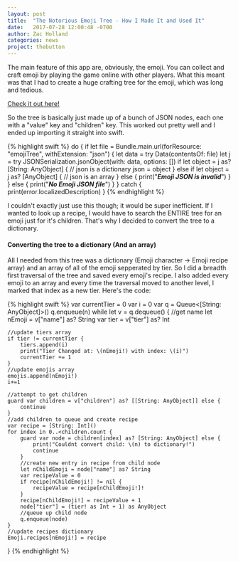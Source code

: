 ```yaml
---
layout: post
title:  "The Notorious Emoji Tree - How I Made It and Used It"
date:   2017-07-28 12:00:48 -0700
author: Zac Holland
categories: news
project: thebutton
---
```


The main feature of this app are, obviously, the emoji. You can collect and craft emoji by playing the game online with other players. What this meant was that I had to create a huge crafting tree for the emoji, which was long and tedious.  
  
[Check it out here!](/emojitree.html)  

So the tree is basically just made up of a bunch of JSON nodes, each one with a "value" key and "children" key. This worked out pretty well and I ended up importing it straight into swift.

{% highlight swift %}
do {
    if let file = Bundle.main.url(forResource: "emojiTree", withExtension: "json") {
        let data = try Data(contentsOf: file)
        let j = try JSONSerialization.jsonObject(with: data, options: [])
        if let object = j as? [String: AnyObject] {
            // json is a dictionary
            json = object
        } else if let object = j as? [AnyObject] {
            // json is an array
        } else {
            print("***Emoji JSON is invalid***")
        }
    } else {
        print("***No Emoji JSON file***")
    }
} catch {
    print(error.localizedDescription)
}
{% endhighlight %}

I couldn't exactly just use this though; it would be super inefficient. If I wanted to look up a recipe, I would have to search the ENTIRE tree for an emoji just for it's children. That's why I decided to convert the tree to a dictionary.  
  
#### Converting the tree to a dictionary (And an array)
All I needed from this tree was a dictionary (Emoji character -> Emoji recipe array) and an array of all of the emoji sepperated by tier. So I did a breadth first traversal of the tree and saved every emoji's recipe. I also added every emoji to an array and every time the traversal moved to another level, I marked that index as a new tier. Here's the code: 

{% highlight swift %}
var currentTier = 0
var i = 0
var q = Queue<[String: AnyObject]>()
q.enqueue(n)
while let v = q.dequeue() {
    //get name
    let nEmoji = v["name"] as? String
    var tier = v["tier"] as? Int
    
    //update tiers array
    if tier != currentTier {
        tiers.append(i)
        print("Tier Changed at: \(nEmoji!) with index: \(i)")
        currentTier += 1
    }
    //update emojis array
    emojis.append(nEmoji!)
    i+=1
    
    //attempt to get children
    guard var children = v["children"] as? [[String: AnyObject]] else {
        continue
    }
    //add children to queue and create recipe
    var recipe = [String: Int]()
    for index in 0..<children.count {
        guard var node = children[index] as? [String: AnyObject] else {
            print("Couldnt convert child: \(n) to dictionary!")
            continue
        }
        //create new entry in recipe from child node
        let nChildEmoji = node["name"] as? String
        var recipeValue = 0
        if recipe[nChildEmoji!] != nil {
            recipeValue = recipe[nChildEmoji!]!
        }
        recipe[nChildEmoji!] = recipeValue + 1
        node["tier"] = (tier! as Int + 1) as AnyObject
        //queue up child node
        q.enqueue(node)
    }
    //update recipes dictionary
    Emoji.recipes[nEmoji!] = recipe
}
{% endhighlight %}
